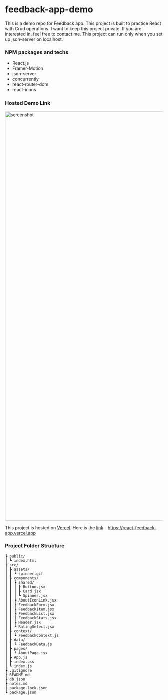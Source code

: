 # feedback-app-demo

This is a demo repo for Feedback app. This project is built to practice React with Crud operations. I want to keep this project private. If you are interested in, feel free to contact me. This project can run only when you set up json-server on localhost.

### NPM packages and techs

- React.js
- Framer-Motion
- json-server
- concurrently
- react-router-dom
- react-icons


### Hosted Demo Link

<img width="1303" alt="screenshot" src="https://user-images.githubusercontent.com/81867375/233855922-b4fb66fb-63a6-4a61-a605-e3ac43e898a6.png">


This project is hosted on <a href="https://vercel.com">Vercel</a>. Here is the <a href="https://react-feedback-app.vercel.app">link</a> - https://react-feedback-app.vercel.app

### Project Folder Structure

```
┣ public/
┃ ┗ index.html
┣ src/
┃ ┣ assets/
┃ ┃ ┗ spinner.gif
┃ ┣ components/
┃ ┃ ┣ shared/
┃ ┃ ┃ ┣ Button.jsx
┃ ┃ ┃ ┣ Card.jsx
┃ ┃ ┃ ┗ Spinner.jsx
┃ ┃ ┣ AboutIconLink.jsx
┃ ┃ ┣ FeedbackForm.jsx
┃ ┃ ┣ FeedbackItem.jsx
┃ ┃ ┣ FeedbackList.jsx
┃ ┃ ┣ FeedbackStats.jsx
┃ ┃ ┣ Header.jsx
┃ ┃ ┗ RatingSelect.jsx
┃ ┣ context/
┃ ┃ ┗ FeedbackContext.js
┃ ┣ data/
┃ ┃ ┗ FeedbackData.js
┃ ┣ pages/
┃ ┃ ┗ AboutPage.jsx
┃ ┣ App.js
┃ ┣ index.css
┃ ┗ index.js
┣ .gitignore
┣ README.md
┣ db.json
┣ notes.md
┣ package-lock.json
┗ package.json
```
